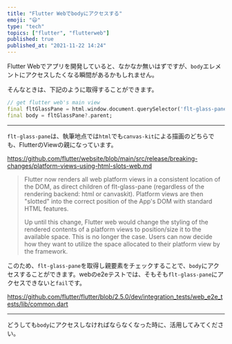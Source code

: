 ```yaml
---
title: "Flutter Webでbodyにアクセスする"
emoji: "😃"
type: "tech"
topics: ["flutter", "flutterweb"]
published: true
published_at: "2021-11-22 14:24"
---
```


Flutter Webでアプリを開発していると、なかなか無いはずですが、`body`エレメントにアクセスしたくなる瞬間があるかもしれません。

そんなときは、下記のように取得することができます。

```dart
// get flutter web's main view
final fltGlassPane = html.window.document.querySelector('flt-glass-pane');
final body = fltGlassPane?.parent;
```

---

`flt-glass-pane`は、執筆地点では`html`でも`canvas-kit`による描画のどちらでも、FlutterのViewの親になっています。

https://github.com/flutter/website/blob/main/src/release/breaking-changes/platform-views-using-html-slots-web.md

> Flutter now renders all web platform views in a consistent location of the DOM, as direct children of flt-glass-pane (regardless of the rendering backend: html or canvaskit). Platform views are then "slotted" into the correct position of the App's DOM with standard HTML features.
> 
> Up until this change, Flutter web would change the styling of the rendered contents of a platform views to position/size it to the available space. This is no longer the case. Users can now decide how they want to utilize the space allocated to their platform view by the framework.

このため、`flt-glass-pane`を取得し親要素をチェックすることで、`body`にアクセスすることができます。webのe2eテストでは、そもそも`flt-glass-pane`にアクセスできないと`fail`です。

https://github.com/flutter/flutter/blob/2.5.0/dev/integration_tests/web_e2e_tests/lib/common.dart

---

どうしても`body`にアクセスしなければならなくなった時に、活用してみてください。